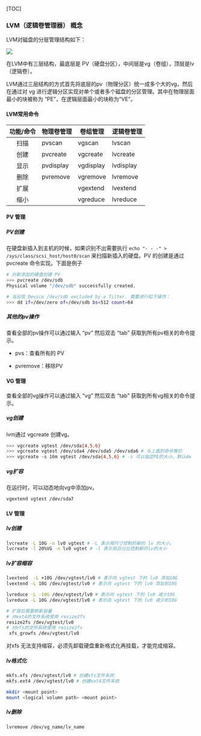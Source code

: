 [TOC]



### LVM（逻辑卷管理器） 概念

LVM对磁盘的分层管理结构如下：

![](img/LVM分层结构.png)

在LVM中有三层结构，最底层是 PV（硬盘分区），中间层是vg（卷组），顶层是lv（逻辑卷）。<br>

LVM通过三层结构的方式首先将底层的pv（物理分区）统一成多个大的vg，然后在通过对 vg 进行逻辑分区实现对单个或者多个磁盘的分区管理。其中在物理层面最小的块被称为 “PE”，在逻辑层面最小的块称为“VE”。

#### LVM常用命令

| 功能/命令 | 物理卷管理     | 卷组管理      | 逻辑卷管理     |
|:-----:| --------- | --------- | --------- |
| 扫描    | pvscan    | vgscan    | lvscan    |
| 创建    | pvcreate  | vgcreate  | lvcreate  |
| 显示    | pvdisplay | vgdisplay | lvdisplay |
| 删除    | pvremove  | vgremove  | lvremove  |
| 扩展    |           | vgextend  | lvextend  |
| 缩小    |           | vgreduce  | lvreduce  |

#### PV 管理

##### PV创建

在硬盘新插入到主机的时候，如果识别不出需要执行 `echo "- - -" > /sys/class/scsi_host/host0/scan` 来扫描新插入的硬盘。PV 的创建是通过 pvcreate 命令实现。下面是例子

```bash
# 对新添加的硬盘创建 PV
>>> pvcreate /dev/sdb
Physical volume "/dev/sdb" successfully created.

# 当出现 Device /dev/sdb excluded by a filter. 需要进行如下操作：
>>> dd if=/dev/zero of=/dev/sdb bs=512 count=64
```

##### 其他的pv操作

查看全部的pv操作可以通过输入 “pv” 然后双击 “tab” 获取到所有pv相关的命令提示。

- pvs：查看所有的 PV

- pvremove：移除PV

#### VG 管理

查看全部的vg操作可以通过输入 “vg” 然后双击 “tab” 获取到所有vg相关的命令提示。<br>

##### vg创建

lvm通过 vgcreate 创建vg。

```bash
>>> vgcreate vgtest /dev/sda{4,5,6}
>>> vgcreate vgtest /dev/sda4 /dev/sda5 /dev/sda6 # 与上面的命令等价
>>> vgcreate -s 16m vgtest /dev/sda{4,5,6} # -s 可以指定PE的大小。默认4m
```

##### vg扩容

在运行时，可以动态地向vg中添加pv。

```bash
vgextend vgtest /dev/sda7
```

#### LV 管理

##### lv创建

```bash
lvcreate -L 10G -n lv0 vgtest # -L 表示用尺寸控制的新的 lv 的大小。
lvcreate -l 20%VG -n lv0 vgtet # -l 表示用百分比控制新的lv的大小
```

##### lv扩容缩容

```bash
lvextend  -L +10G /dev/vgtest/lv0 # 表示向 vgtest 下的 lv0 添加10G
lvextend -L 10G /dev/vgtest/lv0 # 表示向 vgtest 下的 lv0 添加到10G

lvreduce -L -10G /dev/vgtest/lv0 # 表示向 vgtest 下的 lv0 减少10G
lvreduce -L 10G /dev/vgtest/lv0 # 表示向 vgtest 下的 lv0 减少到10G

# 扩容后需要刷新容量
# 对ext4的文件系统使用 resize2fs
resize2fs /dev/vgtest/lv0
# 对xfs的文件系统使用 resize2fs
 xfs_growfs /dev/vgtest/lv0
```

对xfs 无法支持缩容，必须先卸载硬盘重新格式化再挂载，才能完成缩容。

##### lv格式化

```bash
mkfs.xfs /dev/vgtest/lv0 # 创建xfs文件系统
mkfs.ext4 /dev/vgtest/lv0 # 创建ext4文件系统

mkdir <mount point>
mount <logical volumn path> <mount point>
```

##### lv删除

```bash
lvremove /dev/vg_name/lv_name
```

